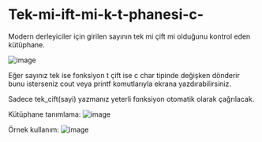 # Tek-mi-ift-mi-k-t-phanesi-c-
Modern derleyiciler için girilen sayının tek mi çift mi olduğunu kontrol eden kütüphane.

![image](https://github.com/MetaMsa/Tek-mi-ift-mi-k-t-phanesi-c-/assets/90111767/428d7c51-0c73-4f9c-9a39-3b66d3142a8d)


Eğer sayınız tek ise fonksiyon t çift ise c char tipinde değişken dönderir bunu isterseniz cout veya printf komutlarıyla ekrana yazdırabilirsiniz.

Sadece tek_cift(sayi) yazmanız yeterli fonksiyon otomatik olarak çağrılacak.

Kütüphane tanımlama:
![image](https://github.com/MetaMsa/Tek-mi-ift-mi-k-t-phanesi-c-/assets/90111767/a63f8e58-23aa-4d9e-9c5b-b5578331125d)


Örnek kullanım:
![image](https://github.com/MetaMsa/Tek-mi-ift-mi-k-t-phanesi-c-/assets/90111767/b527c8e8-c824-4216-afcb-429a5af0ac39)
